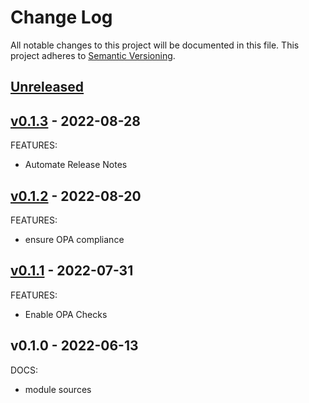 # Change Log

All notable changes to this project will be documented in this file.
This project adheres to [Semantic Versioning](http://semver.org/).

<a name="unreleased"></a>
## [Unreleased]



<a name="v0.1.3"></a>
## [v0.1.3] - 2022-08-28
FEATURES:
- Automate Release Notes


<a name="v0.1.2"></a>
## [v0.1.2] - 2022-08-20
FEATURES:
- ensure OPA compliance


<a name="v0.1.1"></a>
## [v0.1.1] - 2022-07-31
FEATURES:
- Enable OPA Checks


<a name="v0.1.0"></a>
## v0.1.0 - 2022-06-13
DOCS:
- module sources


[Unreleased]: https://github.com/nclouds/terraform-aws-repo/compare/v0.1.3...HEAD
[v0.1.3]: https://github.com/nclouds/terraform-aws-repo/compare/v0.1.2...v0.1.3
[v0.1.2]: https://github.com/nclouds/terraform-aws-repo/compare/v0.1.1...v0.1.2
[v0.1.1]: https://github.com/nclouds/terraform-aws-repo/compare/v0.1.0...v0.1.1
